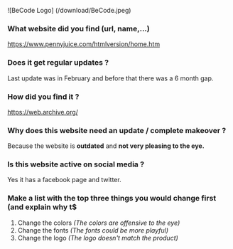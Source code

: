 ![BeCode Logo] (/download/BeCode.jpeg)

### What website did you find (url, name,...)
https://www.pennyjuice.com/htmlversion/home.htm


### Does it get regular updates ?
Last update was in February and before that there was a 6 month gap.


### How did you find it ?
https://web.archive.org/


### Why does this website need an update / complete makeover ?
Because the website is **outdated** and **not very pleasing to the eye.**


### Is this website active on social media ?
Yes it has a facebook page and twitter.


### Make a list with the top three things you would change first (and explain why t$
1. Change the colors _(The colors are offensive to the eye)_
2. Change the fonts _(The fonts could be more playful)_
3. Change the logo _(The logo doesn't match the product)_


